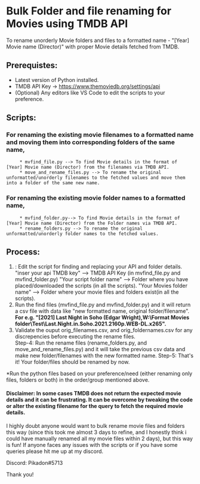 # Bulk Folder and file renaming for Movies using TMDB API
To rename unorderly Movie folders and files to a formatted name - "[Year] Movie name (Director)" with proper Movie details fetched from TMDB.

## Prerequistes:
* Latest version of Python installed.
* TMDB API Key -> https://www.themoviedb.org/settings/api
* (Optional) Any editors like VS Code to edit the scripts to your preference.

## Scripts:
### For renaming the existing movie filenames to a formatted name and moving them into corresponding folders of the same name,
         * mvfind_file.py --> To find Movie details in the format of [Year] Movie name (Director) from the filenames via TMDB API.
         * move_and_rename_files.py --> To rename the original unformatted/unorderly filenames to the fetched values and move them into a folder of the same new name. 

### For renaming the existing movie folder names to a formatted name,
         * mvfind_folder.py--> To find Movie details in the format of [Year] Movie name (Director) from the Folder names via TMDB API.
         * rename_folders.py --> To rename the original unformatted/unorderly folder names to the fetched values.

## Process:
1. : Edit the script for finding and replacing your API and folder details.
        "inser your api TMDB key" --> TMDB API Key (in mvfind_file.py and mvfind_folder.py)
        "Your script folder name" --> Folder where you have placed/downloaded the scripts (in all the scripts).
        "Your Movies folder name" --> Folder where your movie files and folders exist(in all the scripts).
2.  Run the find files (mvfind_file.py and mvfind_folder.py) and it will return a csv file with data like "new formatted name, original folder/filename". 
         **For e.g. "[2021] Last Night in Soho (Edgar Wright),W:\Format Movies folder\Test\Last.Night.in.Soho.2021.2160p.WEB-DL.x265".**
3.  Validate the ouput orig_filenames.csv, and orig_foldernames.csv for any discrepencies before executing the rename files.         
Step-4:  Run the rename files (rename_folders.py, and move_and_rename_files.py) and it will take the previous csv data and make new folder/filenames with the new                formatted name.
Step-5:  That's it! Your folder/files should be renamed by now.
         
 *Run the python files based on your preference/need (either renaming only files, folders or both) in the order/group mentioned above.


#### Disclaimer: In some cases TMDB does not return the expected movie details and it can be frustrating. It can be overcome by tweaking the code or alter the existing filename for the query to fetch the required movie details.
              
I highly doubt anyone would want to bulk rename movie files and folders this way (since this took me almost 3 days to refine, and I honestly think i could have manually renamed all my movie files within 2 days), but this way is fun! If anyone faces any issues with the scripts or if you have some queries please hit me up at my discord.

Discord: Pikadon#5713

Thank you!
